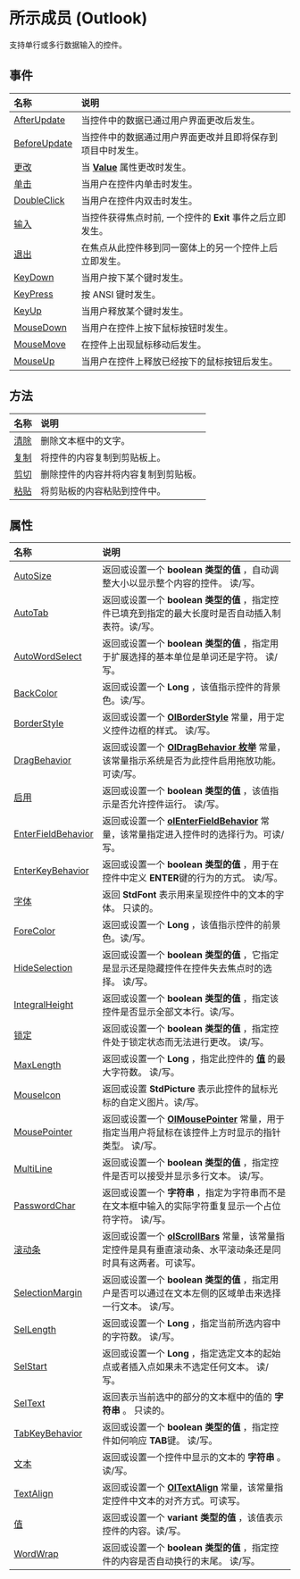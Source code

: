 
# 所示成员 (Outlook)


支持单行或多行数据输入的控件。


## 事件



|**名称**|**说明**|
|:-----|:-----|
|[AfterUpdate](f61b5a19-4f3d-9287-d681-d5ac7b8979a4.md)|当控件中的数据已通过用户界面更改后发生。|
|[BeforeUpdate](bf65f754-abcd-8a0a-53de-2c2ee76d27f8.md)|当控件中的数据通过用户界面更改并且即将保存到项目中时发生。|
|[更改](c97e90c1-f105-001d-d5ed-f632f6a42636.md)|当 **[Value](6c0efe12-7b85-344e-a14c-3e628b0a3877.md)** 属性更改时发生。|
|[单击](aee867d0-bc0f-5564-a1b3-25b224efb045.md)|当用户在控件内单击时发生。|
|[DoubleClick](1a1b1088-c8f1-8b62-e31f-4e5f79bb0a85.md)|当用户在控件内双击时发生。|
|[输入](ddeab2d3-1dfa-3f49-4480-1234196afb4b.md)|当控件获得焦点时前, 一个控件的 **Exit** 事件之后立即发生。|
|[退出](ea36905e-bd5a-2d6c-6ea6-0ad33d965741.md)|在焦点从此控件移到同一窗体上的另一个控件上后立即发生。|
|[KeyDown](a6e5a293-41a4-9237-851b-1352eeee0f41.md)|当用户按下某个键时发生。|
|[KeyPress](3e022736-2d09-e5ee-4902-09b71d2c9bcc.md)|按 ANSI 键时发生。|
|[KeyUp](713fb517-9a64-6919-ec8c-e24b9dc066d1.md)|当用户释放某个键时发生。|
|[MouseDown](b2922eb8-7b24-14bb-9b7e-50b0013cc61d.md)|当用户在控件上按下鼠标按钮时发生。|
|[MouseMove](431bf2ee-6c9f-6dd9-5c9a-dde84acd87db.md)|在控件上出现鼠标移动后发生。|
|[MouseUp](6dfa9337-2c66-f542-a78f-e9da849db6fb.md)|当用户在控件上释放已经按下的鼠标按钮后发生。|

## 方法



|**名称**|**说明**|
|:-----|:-----|
|[清除](22a53ab8-2707-2fbd-d419-ce47ca0d81e3.md)|删除文本框中的文字。|
|[复制](54fb7146-80db-02bd-157d-e86daa7ee507.md)|将控件的内容复制到剪贴板上。|
|[剪切](2307b35a-982f-5f08-9c71-2477d215e218.md)|删除控件的内容并将内容复制到剪贴板。|
|[粘贴](2f605536-0656-618e-3b27-cebb8de04188.md)|将剪贴板的内容粘贴到控件中。|

## 属性



|**名称**|**说明**|
|:-----|:-----|
|[AutoSize](2445da74-24ff-8f22-a55a-b6f39a79129b.md)|返回或设置一个 **boolean 类型的值** ，自动调整大小以显示整个内容的控件。 读/写。|
|[AutoTab](9aacb807-1814-ae92-196d-e6a7ed8d1b82.md)|返回或设置一个 **boolean 类型的值** ，指定控件已填充到指定的最大长度时是否自动插入制表符。读/写。|
|[AutoWordSelect](6d4b4d9f-6d45-5b56-3c94-b7758a362d09.md)|返回或设置一个 **boolean 类型的值** ，指定用于扩展选择的基本单位是单词还是字符。 读/写。|
|[BackColor](be9ec885-ca09-fec0-7f38-b49821522f55.md)|返回或设置一个 **Long** ，该值指示控件的背景色。读/写。|
|[BorderStyle](5af10c08-04f2-4656-3a89-592580fd85a5.md)|返回或设置一个 **[OlBorderStyle](fd0a6be8-8d4b-be9f-639c-cd1ea5de9c97.md)** 常量，用于定义控件边框的样式。 读/写。|
|[DragBehavior](98d9eb39-1810-831d-d2be-3a560916796f.md)|返回或设置一个  **[OlDragBehavior 枚举](1e8c29d4-7800-663f-fb5f-aebc2a6b89fe.md)** 常量，该常量指示系统是否为此控件启用拖放功能。可读/写。|
|[启用](4c1144f3-0fc6-d643-edf0-f54ad1345e0d.md)|返回或设置一个 **boolean 类型的值** ，该值指示是否允许控件运行。 读/写。|
|[EnterFieldBehavior](ac3b1285-baa0-403b-eebd-6207ea0ef4fd.md)|返回或设置一个  **[olEnterFieldBehavior](4f9271f9-32db-08c7-f452-12e9793d1f9b.md)** 常量，该常量指定进入控件时的选择行为。可读/写。|
|[EnterKeyBehavior](f392f600-3b62-d202-da6d-a23919d2df1c.md)|返回或设置一个 **boolean 类型的值** ，用于在控件中定义 **ENTER**键的行为的方式。 读/写。|
|[字体](7c392845-0ee4-6268-8f8e-7660cd66a341.md)|返回 **StdFont** 表示用来呈现控件中的文本的字体。 只读的。|
|[ForeColor](82b7dc37-d18e-efa5-d6ed-0a939dfc7b3b.md)|返回或设置一个 **Long** ，该值指示控件的前景色。读/写。|
|[HideSelection](88999d62-3dee-cfdc-85ae-e9c71f16dadf.md)|返回或设置一个 **boolean 类型的值** ，它指定是显示还是隐藏控件在控件失去焦点时的选择。 读/写。|
|[IntegralHeight](80868c46-30b6-be23-f188-4492e6146f4e.md)|返回或设置一个 **boolean 类型的值** ，指定该控件是否显示全部文本行。读/写。|
|[锁定](8eb61f92-5be4-387a-28d8-8585dfbe3cc9.md)|返回或设置一个 **boolean 类型的值** ，指定控件处于锁定状态而无法进行更改。 读/写。|
|[MaxLength](7e7621e9-817a-ac05-a4de-e86656a021b1.md)|返回或设置一个 **Long** ，指定此控件的 **[值](6c0efe12-7b85-344e-a14c-3e628b0a3877.md)** 的最大字符数。 读/写。|
|[MouseIcon](83583a00-9b25-5426-4bed-cd31c205faf3.md)|返回或设置 **StdPicture** 表示此控件的鼠标光标的自定义图片。读/写。|
|[MousePointer](18b86d00-abe3-6c54-c517-8904de295fcc.md)|返回或设置一个 **[OlMousePointer](527df8bb-000c-f108-0522-2d294858b251.md)** 常量，用于指定当用户将鼠标在该控件上方时显示的指针类型。 读/写。|
|[MultiLine](5a9af630-baf1-7e8e-7dcb-038d7b0c3333.md)|返回或设置一个 **boolean 类型的值** ，指定控件是否可以接受并显示多行文本。 读/写。|
|[PasswordChar](1632642a-2948-4cc0-b086-ae454ae9a7ed.md)|返回或设置一个 **字符串** ，指定为字符串而不是在文本框中输入的实际字符重复显示一个占位符字符。 读/写。|
|[滚动条](b726ee18-3542-f450-08cd-1a7f3329db05.md)|返回或设置一个  **[olScrollBars](22832728-5d27-ff6b-9ef2-ed6a8e1c9d5c.md)** 常量，该常量指定控件是具有垂直滚动条、水平滚动条还是同时具有这两者。可读写。|
|[SelectionMargin](d1f5f16b-0a18-10e8-028a-f405dd1cb6c5.md)|返回或设置一个 **boolean 类型的值** ，指定用户是否可以通过在文本左侧的区域单击来选择一行文本。 读/写。|
|[SelLength](89d040ba-b28f-20f1-e449-1c533370b711.md)|返回或设置一个 **Long** ，指定当前所选内容中的字符数。 读/写。|
|[SelStart](cca8ffc2-4c68-72f5-7e09-6f8845d72e35.md)|返回或设置一个 **Long** ，指定选定文本的起始点或者插入点如果未不选定任何文本。 读/写。|
|[SelText](ba529e92-8a28-1c50-bf0a-0e67ae3645bc.md)|返回表示当前选中的部分的文本框中的值的 **字符串** 。 只读的。|
|[TabKeyBehavior](7be39d87-1cbf-ff4b-7598-7cc1e86ce5e0.md)|返回或设置一个 **boolean 类型的值** ，指定控件如何响应 **TAB**键。 读/写。|
|[文本](1dc8c0ec-00d1-5066-f204-68f7e6b30a42.md)|返回或设置一个控件中显示的文本的 **字符串** 。读/写。|
|[TextAlign](92ac10f9-6c49-cb60-9c4d-05daf9479613.md)|返回或设置一个  **[OlTextAlign](f79a8b30-37e0-c1e6-7414-f664dfeb0c86.md)** 常量，该常量指定控件中文本的对齐方式。可读写。|
|[值](6c0efe12-7b85-344e-a14c-3e628b0a3877.md)|返回或设置一个 **variant 类型的值** ，该值表示控件的内容。读/写。|
|[WordWrap](36dd3db9-449d-97b7-de68-3f53dbe472ef.md)|返回或设置一个 **boolean 类型的值** ，指定控件的内容是否自动换行的末尾。 读/写。|
